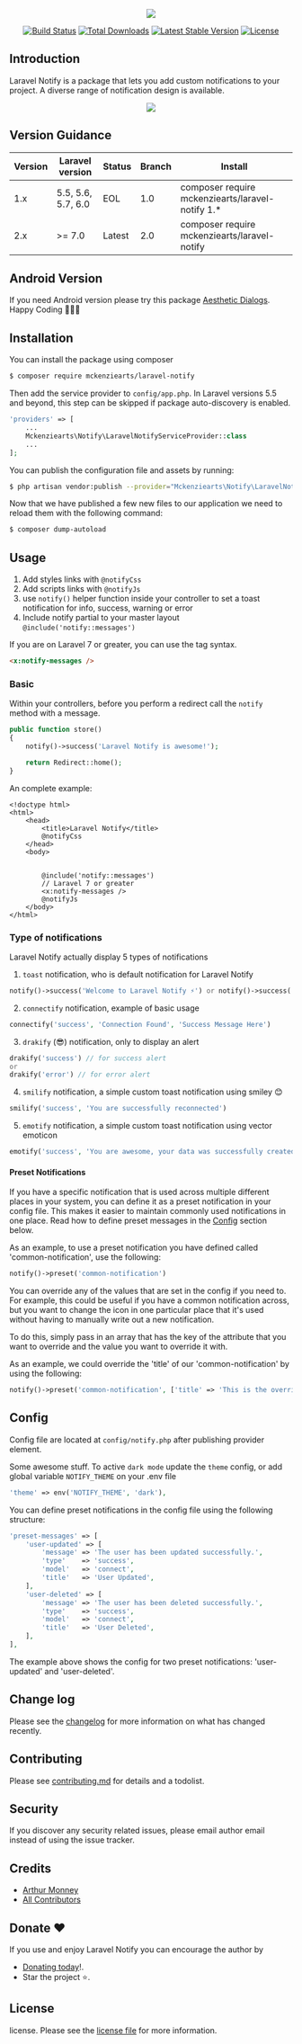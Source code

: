 <p align="center"><img src="https://laravel.cm/img/brand/laravel-notify.svg"></p>

<p align="center">
<a href="https://travis-ci.org/mckenziearts/laravel-notify"><img src="https://img.shields.io/travis/mckenziearts/laravel-notify/master.svg?style=flat-square" alt="Build Status"></a>
<a href="https://packagist.org/packages/mckenziearts/laravel-notify"><img src="https://poser.pugx.org/mckenziearts/laravel-notify/d/total.svg" alt="Total Downloads"></a>
<a href="https://packagist.org/packages/mckenziearts/laravel-notify"><img src="https://poser.pugx.org/mckenziearts/laravel-notify/v/stable.svg" alt="Latest Stable Version"></a>
<a href="https://packagist.org/packages/mckenziearts/laravel-notify"><img src="https://poser.pugx.org/mckenziearts/laravel-notify/license.svg" alt="License"></a>
</p>

## Introduction

Laravel Notify is a package that lets you add custom notifications to your project. 
A diverse range of notification design is available.

<p align="center">
<img src="https://i.imgur.com/mZVVn3L.png">
</p>

## Version Guidance

| Version | Laravel version       |  Status         | Branch | Install                                             |
|---------|-----------------------|-----------------|--------|-----------------------------------------------------|
| 1.x     | 5.5, 5.6, 5.7, 6.0    | EOL             | 1.0    | composer require mckenziearts/laravel-notify 1.*    |
| 2.x     | >= 7.0                | Latest          | 2.0    | composer require mckenziearts/laravel-notify        |

## Android Version

If you need Android version please try this package [Aesthetic Dialogs](https://github.com/gabriel-TheCode/AestheticDialogs). Happy Coding 👨🏾‍💻

## Installation 

You can install the package using composer

```sh
$ composer require mckenziearts/laravel-notify
```

Then add the service provider to `config/app.php`. In Laravel versions 5.5 and beyond, this step can be skipped if package auto-discovery is enabled.

```php
'providers' => [
    ...
    Mckenziearts\Notify\LaravelNotifyServiceProvider::class
    ...
];
```

You can publish the configuration file and assets by running:
 
```sh
$ php artisan vendor:publish --provider="Mckenziearts\Notify\LaravelNotifyServiceProvider"
```

Now that we have published a few new files to our application we need to reload them with the following command:

```sh
$ composer dump-autoload
```

## Usage 

1. Add styles links with `@notifyCss`
2. Add scripts links with `@notifyJs`
3. use `notify()` helper function inside your controller to set a toast notification for info, success, warning or error
4. Include notify partial to your master layout `@include('notify::messages')`

If you are on Laravel 7 or greater, you can use the tag syntax.

```html
<x:notify-messages />
```

### Basic

Within your controllers, before you perform a redirect call the `notify` method with a message.

```php
public function store()
{
    notify()->success('Laravel Notify is awesome!');

    return Redirect::home();
}
```

An complete example:

```blade
<!doctype html>
<html>
    <head>
        <title>Laravel Notify</title>
        @notifyCss
    </head>
    <body>
        
        
        @include('notify::messages')
        // Laravel 7 or greater
        <x:notify-messages />
        @notifyJs
    </body>
</html>
```

### Type of notifications
 
Laravel Notify actually display 5 types of notifications

1. `toast` notification, who is default notification for Laravel Notify

```php
notify()->success('Welcome to Laravel Notify ⚡️') or notify()->success('Welcome to Laravel Notify ⚡️', 'My custom title')
```
 
2. `connectify` notification, example of basic usage

```php
connectify('success', 'Connection Found', 'Success Message Here')
```

3. `drakify` (😎) notification, only to display an alert

```php
drakify('success') // for success alert 
or
drakify('error') // for error alert 
```

4. `smilify` notification, a simple custom toast notification using smiley 😊

```php
smilify('success', 'You are successfully reconnected')
```

5. `emotify` notification, a simple custom toast notification using vector emoticon

```php
emotify('success', 'You are awesome, your data was successfully created')
```

#### Preset Notifications

If you have a specific notification that is used across multiple different places in your system, you can define it
as a preset notification in your config file. This makes it easier to maintain commonly used notifications in one place. 
Read how to define preset messages in the [Config](#config) section below.

As an example, to use a preset notification you have defined called 'common-notification', use the following:

```php
notify()->preset('common-notification')
``` 

You can override any of the values that are set in the config if you need to. For example, this could be useful if you 
have a common notification across, but you want to change the icon in one particular place that it's used without having
to manually write out a new notification.

To do this, simply pass in an array that has the key of the attribute that you want to override and the value you want
to override it with.

As an example, we could override the 'title' of our 'common-notification' by using the following:

```php
notify()->preset('common-notification', ['title' => 'This is the overridden title'])
```

## Config

Config file are located at `config/notify.php` after publishing provider element.

Some awesome stuff. To active `dark mode` update the `theme` config, or add global variable `NOTIFY_THEME` on your .env file

```php
'theme' => env('NOTIFY_THEME', 'dark'),
```

You can define preset notifications in the config file using the following structure:

```php
'preset-messages' => [
    'user-updated' => [
        'message' => 'The user has been updated successfully.',
        'type'    => 'success',
        'model'   => 'connect',
        'title'   => 'User Updated',
    ],
    'user-deleted' => [
        'message' => 'The user has been deleted successfully.',
        'type'    => 'success',
        'model'   => 'connect',
        'title'   => 'User Deleted',
    ],
],
```

The example above shows the config for two preset notifications: 'user-updated' and 'user-deleted'.

## Change log

Please see the [changelog](changelog.md) for more information on what has changed recently.

## Contributing

Please see [contributing.md](contributing.md) for details and a todolist.

## Security

If you discover any security related issues, please email author email instead of using the issue tracker.

## Credits

- [Arthur Monney][link-author]
- [All Contributors][link-contributors]

## Donate :heart:

If you use and enjoy Laravel Notify you can encourage the author by

* [Donating today](https://www.paypal.com/paypalme/jvquilichini?locale.x=fr_FR)!.
* Star the project :star:.

## License

license. Please see the [license file](license.md) for more information.

[ico-version]: https://img.shields.io/packagist/v/mckenziearts/laravel-notify.svg?style=flat-square
[ico-downloads]: https://img.shields.io/packagist/dt/mckenziearts/laravel-notify.svg?style=flat-square
[ico-travis]: https://img.shields.io/travis/mckenziearts/laravel-notify/master.svg?style=flat-square

[link-packagist]: https://packagist.org/packages/mckenziearts/laravel-notify
[link-downloads]: https://packagist.org/packages/mckenziearts/laravel-notify
[link-travis]: https://travis-ci.org/mckenziearts/laravel-notify
[link-author]: https://arthurmonney.me
[link-contributors]: ../../contributors

